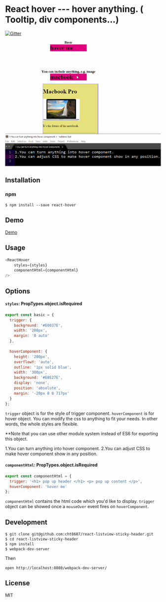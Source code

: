 # React hover --- hover anything. ( Tooltip, div components...)
[![Gitter](https://badges.gitter.im/Join%20Chat.svg)](https://gitter.im/cht8687/help)

![React hover](src/example/react-hover.gif)


## Installation

### npm

```
$ npm install --save react-hover
```

## Demo

[Demo](http://cht8687.github.io/react-hover/example/)


## Usage

```js
<ReactHover
    styles={styles}
    componentHtml={componentHtml}
/>

```
## Options

#### `styles`: PropTypes.object.isRequired

```js
export const basic = {
  trigger: {
    background: '#E0037E',
    width: '200px',
    margin: '0 auto'
  },

  hoverComponent: {
    height: '200px',
    overflowY: 'auto',
    outline: '1px solid blue',
    width: '300px',
    background: '#E8E27E',
    display: 'none',
    position: 'absolute',
    margin: '-20px 0 0 717px'
  }
};
```
`trigger` object is for the style of trigger component. 
`hoverComponent` is for hover object.
You can modify the css to anything to fit your needs. In other words, the whole styles are flexible.

**Note that you can use other module system instead of ES6 for exporting this object.

1.You can turn anything into hover component.
2.You can adjust CSS to make hover component show in any position.


#### `componentHtml`: PropTypes.object.isRequired

```js
export const componentHtml = {
  trigger: '<h1> pop up header </h1> <p> pop up content </p>',
  hoverComponent: 'hover me'
};

```
`componentHtml` contains the html code which you'd like to display.
`trigger` object can be showed once a `mouseOver` event fires on `hoverComponent`.


## Development

```
$ git clone git@github.com:cht8687/react-listview-sticky-header.git
$ cd react-listview-sticky-header
$ npm install
$ webpack-dev-server
```

Then

```
open http://localhost:8080/webpack-dev-server/
```

## License

MIT
